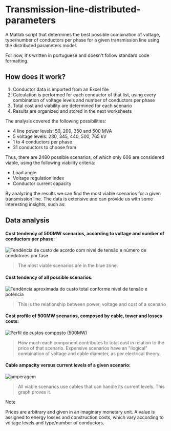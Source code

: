 # Transmission-line-distributed-parameters

A Matlab script that determines the best possible combination of voltage, type/number of conductors per phase for a given transmission line using the distributed parameters model.

For now, it's written in portuguese and doesn't follow standard code formatting.

## How does it work?


1) Conductor data is imported from an Excel file
2) Calculation is performed for each conductor of that list, using every combination of voltage levels and number of conductors per phase
3) Total cost and viability are determined for each scenario
4) Results are organized and stored in the next worksheets

The analysis covered the following possibilities:
- 4 line power levels: 50, 200, 350 and 500 MVA
- 5 voltage levels: 230, 345, 440, 500, 765 kV
- 1 to 4 conductors per phase
- 31 conductors to choose from

Thus, there are 2480 possible scenarios, of which only 606 are considered viable, using the following viability criteria: 
  - Load angle
  - Voltage regulation index
  - Conductor current capacity

By analyzing the results we can find the most viable scenarios for a given transmission line. The data is extensive and can provide us with some interesting insights, such as:

## Data analysis

#### Cost tendency of 500MW scenarios, according to voltage and number of conductors per phase:
![Tendência de custo de acordo com nível de tensão e número de condutores por fase](https://github.com/lorefc/Transmission-line-distributed-parameters/assets/108432416/bb2c281d-3d71-4fe8-8d50-bb2522a10ccf)
> The most viable scenarios are in the blue zone.

#### Cost tendency of all possible scenarios:
![Tendência aproximada do custo total conforme nível de tensão e potência](https://github.com/lorefc/Transmission-line-distributed-parameters/assets/108432416/79231fe0-0e98-4646-b92b-b560868cd160)
> This is the relationship between power, voltage and cost of a scenario

#### Cost profile of 500MW scenarios, composed by cable, tower and losses costs:
![Perfil de custos composto (500MW)](https://github.com/lorefc/Transmission-line-distributed-parameters/assets/108432416/1fd8921c-d937-4ec0-bb54-d56def8e713f)
> How much each component contributes to total cost in relation to the price of that scenario.
> Expensive scenarios have an "ilogical" combination of voltage and cable diameter, as per electrical theory.

#### Cable ampacity versus current levels of a given scenario:
![amperagem](https://github.com/lorefc/Transmission-line-distributed-parameters/assets/108432416/ff98f07c-0aff-474f-b9a1-c6e1090675b6)
> All viable scenarios use cables that can handle its current levels. This graph proves it.

> [!NOTE]
> Prices are arbitrary and given in an imaginary monetary unit. A value is assigned to energy losses and construction costs, which vary according to voltage levels and type/number of conductors.
